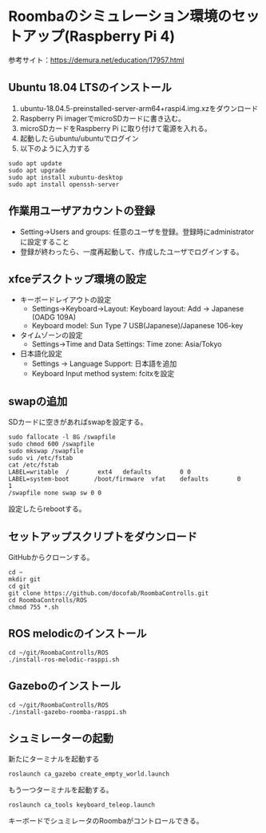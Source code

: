 # Roombaのシミュレーション環境のセットアップ(Raspberry Pi 4)

参考サイト：https://demura.net/education/17957.html

## Ubuntu 18.04 LTSのインストール

1. ubuntu-18.04.5-preinstalled-server-arm64+raspi4.img.xzをダウンロード
1. Raspberry Pi imagerでmicroSDカードに書き込む。
1. microSDカードをRaspberry Pi に取り付けて電源を入れる。
1. 起動したらubuntu/ubuntuでログイン
1. 以下のように入力する
```
sudo apt update
sudo apt upgrade
sudo apt install xubuntu-desktop
sudo apt install openssh-server
```

## 作業用ユーザアカウントの登録

  * Setting->Users and groups: 任意のユーザを登録。登録時にadministratorに設定すること
  * 登録が終わったら、一度再起動して、作成したユーザでログインする。

## xfceデスクトップ環境の設定

* キーボードレイアウトの設定
  * Settings->Keyboard->Layout: Keyboard layout: Add -> Japanese (OADG 109A)
  * Keyboard model: Sun Type 7 USB(Japanese)/Japanese 106-key
* タイムゾーンの設定
  * Settings->Time and Data Settings: Time zone: Asia/Tokyo
* 日本語化設定
  * Settings -> Language Support: 日本語を追加
  * Keyboard Input method system: fcitxを設定

## swapの追加

SDカードに空きがあればswapを設定する。

```
sudo fallocate -l 8G /swapfile
sudo chmod 600 /swapfile
sudo mkswap /swapfile
sudo vi /etc/fstab
cat /etc/fstab
LABEL=writable  /        ext4   defaults        0 0
LABEL=system-boot       /boot/firmware  vfat    defaults        0       1
/swapfile none swap sw 0 0
```

設定したらrebootする。

## セットアップスクリプトをダウンロード

GitHubからクローンする。

```
cd ~
mkdir git
cd git
git clone https://github.com/docofab/RoombaControlls.git
cd RoombaControlls/ROS
chmod 755 *.sh
```

## ROS melodicのインストール

```
cd ~/git/RoombaControlls/ROS
./install-ros-melodic-rasppi.sh
```

## Gazeboのインストール

```
cd ~/git/RoombaControlls/ROS
./install-gazebo-roomba-rasppi.sh
```

## シュミレーターの起動

新たにターミナルを起動する
```
roslaunch ca_gazebo create_empty_world.launch
```
もう一つターミナルを起動する。
```
roslaunch ca_tools keyboard_teleop.launch
```
キーボードでシュミレータのRoombaがコントロールできる。

